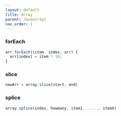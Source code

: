 ```yaml
---
layout: default
title: Array
parent: Javascript
nav_order: 1
---
```


### forEach
```javascript
arr.forEach((item, index, arr) {
  arr[index] = item * 10;
}
```
### slice
```javascript
newArr = array.slice(start, end)
```
### splice
```javascript
array.splice(index, howmany, item1, ....., itemX)
```
